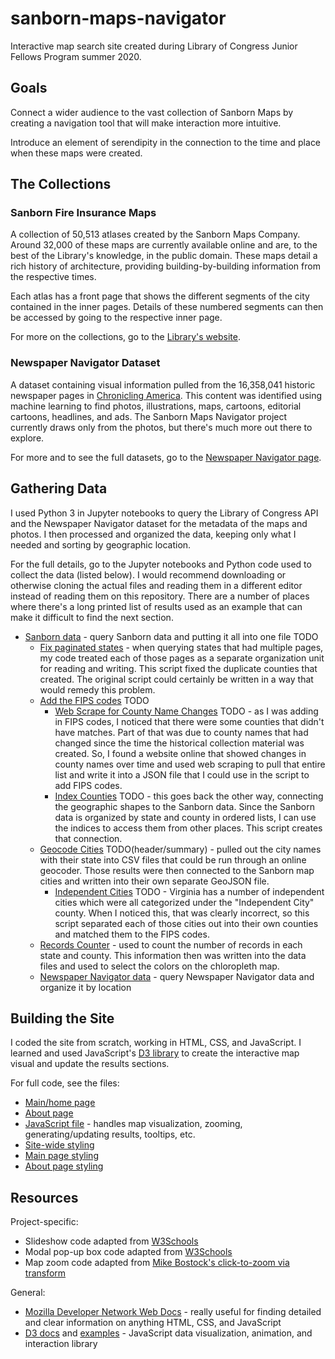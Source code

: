 # sanborn-maps-navigator
Interactive map search site created during Library of Congress Junior Fellows Program summer 2020.

## Goals

Connect a wider audience to the vast collection of Sanborn Maps by creating a navigation tool that will make interaction more intuitive.

Introduce an element of serendipity in the connection to the time and place when these maps were created.

## The Collections

### Sanborn Fire Insurance Maps

A collection of 50,513 atlases created by the Sanborn Maps Company. Around 32,000 of these maps are currently available online and are, to the best of the Library's knowledge, in the public domain. These maps detail a rich history of architecture, providing building-by-building information from the respective times.

Each atlas has a front page that shows the different segments of the city contained in the inner pages. Details of these numbered segments can then be accessed by going to the respective inner page.

For more on the collections, go to the [Library's website](https://www.loc.gov/collections/sanborn-maps/).

### Newspaper Navigator Dataset

A dataset containing visual information pulled from the 16,358,041 historic newspaper pages in [Chronicling America](https://chroniclingamerica.loc.gov/). This content was identified using machine learning to find photos, illustrations, maps, cartoons, editorial cartoons, headlines, and ads. The Sanborn Maps Navigator project currently draws only from the photos, but there's much more out there to explore.

For more and to see the full datasets, go to the [Newspaper Navigator page](https://news-navigator.labs.loc.gov/).

## Gathering Data

I used Python 3 in Jupyter notebooks to query the Library of Congress API and the Newspaper Navigator dataset for the metadata of the maps and photos. I then processed and organized the data, keeping only what I needed and sorting by geographic location.

For the full details, go to the Jupyter notebooks and Python code used to collect the data (listed below). I would recommend downloading or otherwise cloning the actual files and reading them in a different editor instead of reading them on this repository. There are a number of places where there's a long printed list of results used as an example that can make it difficult to find the next section.

* [Sanborn data](data/sanborn/sanborn-maps-data.ipynb) - query Sanborn data and putting it all into one file TODO
  * [Fix paginated states](data/sanborn/paginatedstate-fix-script.py) - when querying states that had multiple pages, my code treated each of those pages as a separate organization unit for reading and writing. This script fixed the duplicate counties that created. The original script could certainly be written in a way that would remedy this problem.
  * [Add the FIPS codes](data/sanborn/fips-connection/connect-fips-sanborn.py) TODO
    * [Web Scrape for County Name Changes](data/sanborn/fips-connection/county-namechanges-scraper.ipynb) TODO - as I was adding in FIPS codes, I noticed that there were some counties that didn't have matches. Part of that was due to county names that had changed since the time the historical collection material was created. So, I found a website online that showed changes in county names over time and used web scraping to pull that entire list and write it into a JSON file that I could use in the script to add FIPS codes.
    * [Index Counties](data/sanborn/fips-connection/index-counties.ipynb) TODO - this goes back the other way, connecting the geographic shapes to the Sanborn data. Since the Sanborn data is organized by state and county in ordered lists, I can use the indices to access them from other places. This script creates that connection.
  * [Geocode Cities](data/sanborn/city-coordinates/geocode-cities.ipynb) TODO(header/summary) - pulled out the city names with their state into CSV files that could be run through an online geocoder. Those results were then connected to the Sanborn map cities and written into their own separate GeoJSON file.
    * [Independent Cities](data/sanborn/city-coordinates/independent-cities-fix.py) TODO - Virginia has a number of independent cities which were all categorized under the "Independent City" county. When I noticed this, that was clearly incorrect, so this script separated each of those cities out into their own counties and matched them to the FIPS codes.
  * [Records Counter](data/records-counter.ipynb) - used to count the number of records in each state and county. This information then was written into the data files and used to select the colors on the chloropleth map.
  * [Newspaper Navigator data](data/newspaper-navigator/newspaper-navigator-data.ipynb) - query Newspaper Navigator data and organize it by location

## Building the Site

I coded the site from scratch, working in HTML, CSS, and JavaScript. I learned and used JavaScript's [D3 library](https://d3js.org/) to create the interactive map visual and update the results sections.

For full code, see the files:

* [Main/home page](index.html)
* [About page](about.html)
* [JavaScript file](script.js) - handles map visualization, zooming, generating/updating results, tooltips, etc.
* [Site-wide styling](global-style.css)
* [Main page styling](home-style.css)
* [About page styling](about-style.css)

## Resources

Project-specific:

* Slideshow code adapted from [W3Schools](https://www.w3schools.com/howto/howto_js_slideshow.asp)
* Modal pop-up box code adapted from [W3Schools](https://www.w3schools.com/howto/howto_css_modals.asp)
* Map zoom code adapted from [Mike Bostock's click-to-zoom via transform](https://bl.ocks.org/mbostock/2206590)

General:

* [Mozilla Developer Network Web Docs](https://developer.mozilla.org/en-US/) - really useful for finding detailed and clear information on anything HTML, CSS, and JavaScript
* [D3 docs](https://github.com/d3/d3/wiki) and [examples](https://observablehq.com/@d3/gallery) - JavaScript data visualization, animation, and interaction library
